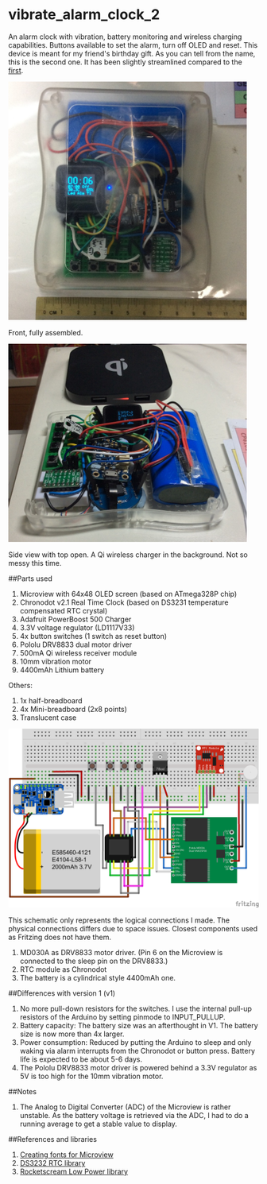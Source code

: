 vibrate_alarm_clock_2
===================

An alarm clock with vibration, battery monitoring and wireless charging capabilities.  Buttons available to set the alarm, turn off OLED and reset.
This device is meant for my friend's birthday gift. As you can tell from the name, this is the second one. It has been slightly streamlined compared to the [first](https://github.com/yeokm1/vibrate_alarm_clock).

<a href="/misc/front-assembled.jpg"><img src="/misc/front-assembled.jpg" align="centre" height="480" width="480" ></a>

Front, fully assembled.

<a href="/misc/side-not-charging.jpg"><img src="/misc/side-not-charging.jpg" align="centre" height="399" width="480" ></a>

Side view with top open. A Qi wireless charger in the background. Not so messy this time.

##Parts used
1. Microview with 64x48 OLED screen (based on ATmega328P chip)  
2. Chronodot v2.1 Real Time Clock (based on DS3231 temperature compensated RTC crystal)
3. Adafruit PowerBoost 500 Charger
4. 3.3V voltage regulator (LD1117V33)
5. 4x button switches (1 switch as reset button)  
6. Pololu DRV8833 dual motor driver  
7. 500mA Qi wireless receiver module
8. 10mm vibration motor
9. 4400mAh Lithium battery

Others:  

1. 1x half-breadboard 
2. 4x Mini-breadboard (2x8 points)
3. Translucent case  

![Screen](/misc/schematic.png)

This schematic only represents the logical connections I made. The physical connections differs due to space issues.
Closest components used as Fritzing does not have them.

1. MD030A as DRV8833 motor driver. (Pin 6 on the Microview is connected to the sleep pin on the DRV8833.)
2. RTC module as Chronodot
3. The battery is a cylindrical style 4400mAh one.

##Differences with version 1 (v1)
1. No more pull-down resistors for the switches. I use the internal pull-up resistors of the Arduino by setting pinmode to INPUT_PULLUP.
2. Battery capacity: The battery size was an afterthought in V1. The battery size is now more than 4x larger.
3. Power consumption: Reduced by putting the Arduino to sleep and only waking via alarm interrupts from the Chronodot or button press. Battery life is expected to be about 5-6 days.
4. The Pololu DRV8833 motor driver is powered behind a 3.3V regulator as 5V is too high for the 10mm vibration motor.

##Notes
1. The Analog to Digital Converter (ADC) of the Microview is rather unstable. As the battery voltage is retrieved via the ADC, I had to do a running average to get a stable value to display.

##References and libraries
1. [Creating fonts for Microview](http://learn.microview.io/font/creating-fonts-for-microview.html)
2. [DS3232 RTC library](https://github.com/JChristensen/DS3232RTC)
3. [Rocketscream Low Power library](http://www.rocketscream.com/blog/2011/07/04/lightweight-low-power-arduino-library/)

